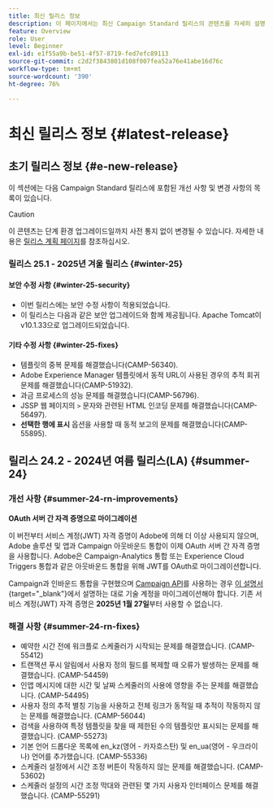 ```yaml
---
title: 최신 릴리스 정보
description: 이 페이지에서는 최신 Campaign Standard 릴리스의 콘텐츠를 자세히 설명합니다
feature: Overview
role: User
level: Beginner
exl-id: e1f55a9b-be51-4f57-8719-fed7efc89113
source-git-commit: c2d2f3843801d108f007fea52a76e41abe16d76c
workflow-type: tm+mt
source-wordcount: '390'
ht-degree: 76%

---
```



# 최신 릴리스 정보 {#latest-release}

<!--
![Control Panel](assets/do-not-localize/cp-icon.png) **New Control Panel release**. [Learn more](https://experienceleague.adobe.com/docs/control-panel/using/release-notes.html){target="_blank"}.-->


## 초기 릴리스 정보 {#e-new-release}

이 섹션에는 다음 Campaign Standard 릴리스에 포함된 개선 사항 및 변경 사항의 목록이 있습니다.

>[!CAUTION]
>
>이 콘텐츠는 단계 환경 업그레이드일까지 사전 통지 없이 변경될 수 있습니다. 자세한 내용은 [릴리스 계획 페이지](../../rn/using/release-planning.md)를 참조하십시오.

### 릴리스 25.1 - 2025년 겨울 릴리스 {#winter-25}

#### 보안 수정 사항 {#winter-25-security}

* 이번 릴리스에는 보안 수정 사항이 적용되었습니다.
* 이 릴리스는 다음과 같은 보안 업그레이드와 함께 제공됩니다. Apache Tomcat이 v10.1.33으로 업그레이드되었습니다.

#### 기타 수정 사항 {#winter-25-fixes}

* 템플릿의 중복 문제를 해결했습니다(CAMP-56340).
* Adobe Experience Manager 템플릿에서 동적 URL이 사용된 경우의 추적 회귀 문제를 해결했습니다(CAMP-51932).
* 과금 프로세스의 성능 문제를 해결했습니다(CAMP-56796).
* JSSP 웹 페이지의 `>` 문자와 관련된 HTML 인코딩 문제를 해결했습니다(CAMP-56497).
* **선택한 행에 표시** 옵션을 사용할 때 동적 보고의 문제를 해결했습니다(CAMP-55895).


## 릴리스 24.2 - 2024년 여름 릴리스(LA) {#summer-24}

### 개선 사항 {#summer-24-rn-improvements}

**OAuth 서버 간 자격 증명으로 마이그레이션**

이 버전부터 서비스 계정(JWT) 자격 증명이 Adobe에 의해 더 이상 사용되지 않으며, Adobe 솔루션 및 앱과 Campaign 아웃바운드 통합이 이제 OAuth 서버 간 자격 증명을 사용합니다. Adobe은 Campaign-Analytics 통합 또는 Experience Cloud Triggers 통합과 같은 아웃바운드 통합을 위해 JWT를 OAuth로 마이그레이션합니다.

Campaign과 인바운드 통합을 구현했으며 [Campaign API](../../api/using/get-started-apis.md)를 사용하는 경우 [이 설명서](https://developer.adobe.com/developer-console/docs/guides/authentication/ServerToServerAuthentication/migration/){target="_blank"}에서 설명하는 대로 기술 계정을 마이그레이션해야 합니다. 기존 서비스 계정(JWT) 자격 증명은 **2025년 1월 27일**&#x200B;부터 사용할 수 없습니다.

### 해결 사항 {#summer-24-rn-fixes}

* 예약한 시간 전에 워크플로 스케줄러가 시작되는 문제를 해결했습니다. (CAMP-55412)
* 트랜잭션 푸시 알림에서 사용자 정의 필드를 복제할 때 오류가 발생하는 문제를 해결했습니다. (CAMP-54459)
* 인앱 메시지에 대한 시간 및 날짜 스케줄러의 사용에 영향을 주는 문제를 해결했습니다. (CAMP-54495)
* 사용자 정의 추적 별칭 기능을 사용하고 전체 링크가 동적일 때 추적이 작동하지 않는 문제를 해결했습니다. (CAMP-56044)
* 검색을 사용하여 특정 템플릿을 찾을 때 제한된 수의 템플릿만 표시되는 문제를 해결했습니다. (CAMP-55273)
* 기본 언어 드롭다운 목록에 en_kz(영어 - 카자흐스탄) 및 en_ua(영어 - 우크라이나) 언어를 추가했습니다. (CAMP-55336)
* 스케줄러 설정에서 시간 조정 버튼이 작동하지 않는 문제를 해결했습니다. (CAMP-53602)
* 스케줄러 설정의 시간 조정 막대와 관련된 몇 가지 사용자 인터페이스 문제를 해결했습니다. (CAMP-55291)
